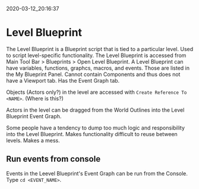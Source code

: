 2020-03-12_20:16:37

# Level Blueprint

The Level Blueprint is a Blueprint script that is tied to a particular level.
Used to script level-specific functionality.
The Level Blueprint is accessed from Main Tool Bar > Blueprints > Open Level Blueprint.
A Level Blueprint can have variables, functions, graphcs, macros, and events.
Those are listed in the My Blueprint Panel.
Cannot contain Components and thus does not have a Viewport tab.
Has the Event Graph tab.


Objects (Actors only?) in the level are accessed with `Create Reference To <NAME>`. (Where is this?)

Actors in the level can be dragged from the World Outlines into the Level Blueprint Event Graph.

Some people have a tendency to dump too much logic and responsibility into the Level Blueprint.
Makes functionality difficult to reuse between levels.
Makes a mess.

## Run events from console

Events in the Leevel Blueprint's Event Graph can be run from the Console.
Type `cd <EVENT_NAME>`.
